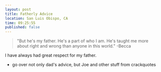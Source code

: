 ```yaml
---
layout: post
title: Fatherly Advice
location: San Luis Obispo, CA
time: 09:25:55
published: false
---
```


 > "But he's my father. He's a part of who I am. He's taught me more about right and wrong than anyone in this world." -Becca

I have always had great respect for my father. 

 * go over not only dad's advice, but Joe and other stuff from crackquotes
